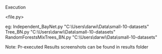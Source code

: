 Execution

<file.py> <path-to-dataset-directory>

eg:
Independent_BayNet.py "C:\Users\darwi\Data\small-10-datasets" 
Tree_BN.py "C:\Users\darwi\Data\small-10-datasets" 
RandomForestsMixTrees_BN.py "C:\Users\darwi\Data\small-10-datasets" 

Note: Pr-executed Results screenshots can be found in results folder